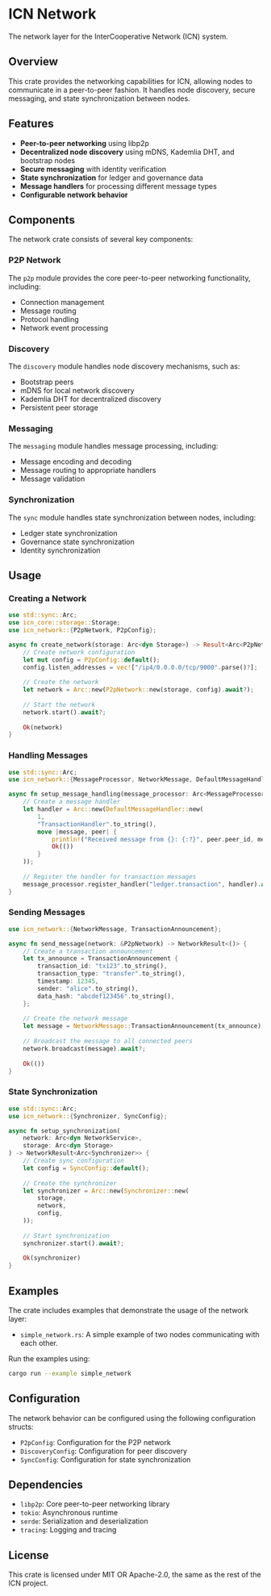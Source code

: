 # ICN Network

The network layer for the InterCooperative Network (ICN) system.

## Overview

This crate provides the networking capabilities for ICN, allowing nodes to communicate in a peer-to-peer fashion. It handles node discovery, secure messaging, and state synchronization between nodes.

## Features

- **Peer-to-peer networking** using libp2p
- **Decentralized node discovery** using mDNS, Kademlia DHT, and bootstrap nodes
- **Secure messaging** with identity verification
- **State synchronization** for ledger and governance data
- **Message handlers** for processing different message types
- **Configurable network behavior**

## Components

The network crate consists of several key components:

### P2P Network

The `p2p` module provides the core peer-to-peer networking functionality, including:

- Connection management
- Message routing
- Protocol handling
- Network event processing

### Discovery

The `discovery` module handles node discovery mechanisms, such as:

- Bootstrap peers
- mDNS for local network discovery
- Kademlia DHT for decentralized discovery
- Persistent peer storage

### Messaging

The `messaging` module handles message processing, including:

- Message encoding and decoding
- Message routing to appropriate handlers
- Message validation

### Synchronization

The `sync` module handles state synchronization between nodes, including:

- Ledger state synchronization
- Governance state synchronization
- Identity synchronization

## Usage

### Creating a Network

```rust
use std::sync::Arc;
use icn_core::storage::Storage;
use icn_network::{P2pNetwork, P2pConfig};

async fn create_network(storage: Arc<dyn Storage>) -> Result<Arc<P2pNetwork>, Box<dyn std::error::Error>> {
    // Create network configuration
    let mut config = P2pConfig::default();
    config.listen_addresses = vec!["/ip4/0.0.0.0/tcp/9000".parse()?];
    
    // Create the network
    let network = Arc::new(P2pNetwork::new(storage, config).await?);
    
    // Start the network
    network.start().await?;
    
    Ok(network)
}
```

### Handling Messages

```rust
use std::sync::Arc;
use icn_network::{MessageProcessor, NetworkMessage, DefaultMessageHandler, PeerInfo, NetworkResult};

async fn setup_message_handling(message_processor: Arc<MessageProcessor>) {
    // Create a message handler
    let handler = Arc::new(DefaultMessageHandler::new(
        1,
        "TransactionHandler".to_string(),
        move |message, peer| {
            println!("Received message from {}: {:?}", peer.peer_id, message);
            Ok(())
        }
    ));
    
    // Register the handler for transaction messages
    message_processor.register_handler("ledger.transaction", handler).await;
}
```

### Sending Messages

```rust
use icn_network::{NetworkMessage, TransactionAnnouncement};

async fn send_message(network: &P2pNetwork) -> NetworkResult<()> {
    // Create a transaction announcement
    let tx_announce = TransactionAnnouncement {
        transaction_id: "tx123".to_string(),
        transaction_type: "transfer".to_string(),
        timestamp: 12345,
        sender: "alice".to_string(),
        data_hash: "abcdef123456".to_string(),
    };
    
    // Create the network message
    let message = NetworkMessage::TransactionAnnouncement(tx_announce);
    
    // Broadcast the message to all connected peers
    network.broadcast(message).await?;
    
    Ok(())
}
```

### State Synchronization

```rust
use std::sync::Arc;
use icn_network::{Synchronizer, SyncConfig};

async fn setup_synchronization(
    network: Arc<dyn NetworkService>,
    storage: Arc<dyn Storage>
) -> NetworkResult<Arc<Synchronizer>> {
    // Create sync configuration
    let config = SyncConfig::default();
    
    // Create the synchronizer
    let synchronizer = Arc::new(Synchronizer::new(
        storage,
        network,
        config,
    ));
    
    // Start synchronization
    synchronizer.start().await?;
    
    Ok(synchronizer)
}
```

## Examples

The crate includes examples that demonstrate the usage of the network layer:

- `simple_network.rs`: A simple example of two nodes communicating with each other.

Run the examples using:

```bash
cargo run --example simple_network
```

## Configuration

The network behavior can be configured using the following configuration structs:

- `P2pConfig`: Configuration for the P2P network
- `DiscoveryConfig`: Configuration for peer discovery
- `SyncConfig`: Configuration for state synchronization

## Dependencies

- `libp2p`: Core peer-to-peer networking library
- `tokio`: Asynchronous runtime
- `serde`: Serialization and deserialization
- `tracing`: Logging and tracing

## License

This crate is licensed under MIT OR Apache-2.0, the same as the rest of the ICN project. 